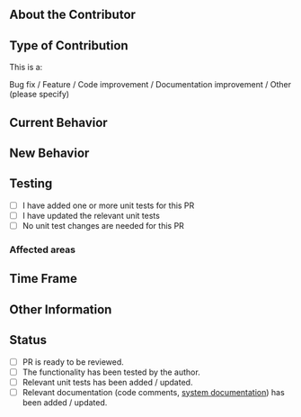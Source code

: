 <!--
Before you open a PR, be sure to read our Contribution guidelines:
https://nrkno.github.io/sofie-core/docs/for-developers/contribution-guidelines
-->

## About the Contributor

<!--
Tell us who / which organization you are representing, and how the Sofie team will be able to contact you.
Example: "This pull request is posted on behalf of the NRK."
-->

## Type of Contribution

This is a:

<!-- (pick one) -->

Bug fix / Feature / Code improvement / Documentation improvement / Other (please specify)

## Current Behavior

<!--
Please describe how things worked before this PR.
If it's a bug fixe: Describe the bug (what was happening?)
-->

## New Behavior

<!--
What is the new behavior?
-->

## Testing

<!--
When you add a feature, you should also provide relevant unit tests, in order to
* ensure that the feature works as expected
* ensure that the feature will continue to work in the future
-->

- [ ] I have added one or more unit tests for this PR
- [ ] I have updated the relevant unit tests
- [ ] No unit test changes are needed for this PR

### Affected areas

<!--
Please provide some details on what areas of the system that are affected by this PR.
This is useful for testers to know where to focus their testing efforts.
Examples:
* This PR affects the playout logic in general.
* This PR affects the timing calculation in the Rundown during playout.
* This PR affects the NRC/MOS integration
*
-->

## Time Frame

<!--
Please provide a note about the urgency or development plan for this PR.
Example:
* This Bug Fix is critical for us, please review and merge it as soon as possible.
* We intend to finish the development on this feature in two weeks time.
* Not urgent, but we would like to get this merged into the in-development release.
-->

## Other Information

<!-- The more information you can provide, the easier the pull request will be to merge -->

## Status

<!--
Before you open the PR, make sure the items below are done.
If they're not, please open the PR as a Draft.
-->

- [ ] PR is ready to be reviewed.
- [ ] The functionality has been tested by the author.
- [ ] Relevant unit tests has been added / updated.
- [ ] Relevant documentation (code comments, [system documentation](https://nrkno.github.io/sofie-core/)) has been added / updated.
